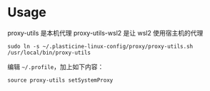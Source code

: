 # Usage

proxy-utils 是本机代理
proxy-utils-wsl2 是让 wsl2 使用宿主机的代理

```shell
sudo ln -s ~/.plasticine-linux-config/proxy/proxy-utils.sh /usr/local/bin/proxy-utils
```

编辑 `~/.profile`，加上如下内容：

```shell
source proxy-utils setSystemProxy
```
